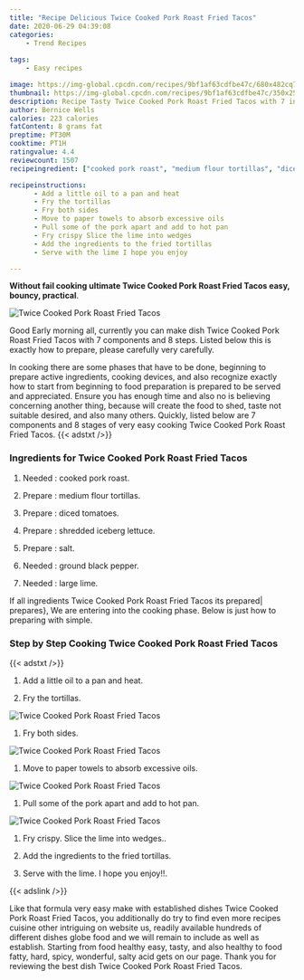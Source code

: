 ```yaml
---
title: "Recipe Delicious Twice Cooked Pork Roast Fried Tacos"
date: 2020-06-29 04:39:08
categories:
    - Trend Recipes
    
tags:
    - Easy recipes

image: https://img-global.cpcdn.com/recipes/9bf1af63cdfbe47c/680x482cq70/twice-cooked-pork-roast-fried-tacos-recipe-main-photo.jpg
thumbnail: https://img-global.cpcdn.com/recipes/9bf1af63cdfbe47c/350x250cq70/twice-cooked-pork-roast-fried-tacos-recipe-main-photo.jpg
description: Recipe Tasty Twice Cooked Pork Roast Fried Tacos with 7 ingredients and 8 stages of easy cooking.
author: Bernice Wells
calories: 223 calories
fatContent: 8 grams fat
preptime: PT30M
cooktime: PT1H
ratingvalue: 4.4
reviewcount: 1507
recipeingredient: ["cooked pork roast", "medium flour tortillas", "diced tomatoes", "shredded iceberg lettuce", "salt", "ground black pepper", "large lime"]

recipeinstructions: 
      - Add a little oil to a pan and heat 
      - Fry the tortillas 
      - Fry both sides 
      - Move to paper towels to absorb excessive oils 
      - Pull some of the pork apart and add to hot pan 
      - Fry crispy Slice the lime into wedges 
      - Add the ingredients to the fried tortillas 
      - Serve with the lime I hope you enjoy

---
```




**Without fail cooking ultimate Twice Cooked Pork Roast Fried Tacos easy, bouncy, practical**. 


![Twice Cooked Pork Roast Fried Tacos](https://img-global.cpcdn.com/recipes/9bf1af63cdfbe47c/680x482cq70/twice-cooked-pork-roast-fried-tacos-recipe-main-photo.jpg "Twice Cooked Pork Roast Fried Tacos")




Good Early morning all, currently you can make dish Twice Cooked Pork Roast Fried Tacos with 7 components and 8 steps. Listed below this is exactly how to prepare, please carefully very carefully.

In cooking there are some phases that have to be done, beginning to prepare active ingredients, cooking devices, and also recognize exactly how to start from beginning to food preparation is prepared to be served and appreciated. Ensure you has enough time and also no is believing concerning another thing, because will create the food to shed, taste not suitable desired, and also many others. Quickly, listed below are 7 components and 8 stages of very easy cooking Twice Cooked Pork Roast Fried Tacos.
{{< adstxt />}}

### Ingredients for Twice Cooked Pork Roast Fried Tacos


1. Needed  : cooked pork roast.

1. Prepare  : medium flour tortillas.

1. Prepare  : diced tomatoes.

1. Prepare  : shredded iceberg lettuce.

1. Prepare  : salt.

1. Needed  : ground black pepper.

1. Needed  : large lime.



If all ingredients Twice Cooked Pork Roast Fried Tacos its prepared| prepares}, We are entering into the cooking phase. Below is just how to preparing with simple.

### Step by Step Cooking Twice Cooked Pork Roast Fried Tacos

{{< adstxt />}}


1. Add a little oil to a pan and heat.



1. Fry the tortillas.



![Twice Cooked Pork Roast Fried Tacos](https://img-global.cpcdn.com/steps/5e8f3c9d600eec3e/160x128cq70/twice-cooked-pork-roast-fried-tacos-recipe-step-2-photo.jpg" "Twice Cooked Pork Roast Fried Tacos")



1. Fry both sides.



![Twice Cooked Pork Roast Fried Tacos](https://img-global.cpcdn.com/steps/99858d52d2e02268/160x128cq70/twice-cooked-pork-roast-fried-tacos-recipe-step-3-photo.jpg" "Twice Cooked Pork Roast Fried Tacos")



1. Move to paper towels to absorb excessive oils.



![Twice Cooked Pork Roast Fried Tacos](https://img-global.cpcdn.com/steps/47d772536f445ef1/160x128cq70/twice-cooked-pork-roast-fried-tacos-recipe-step-4-photo.jpg" "Twice Cooked Pork Roast Fried Tacos")



1. Pull some of the pork apart and add to hot pan.



![Twice Cooked Pork Roast Fried Tacos](https://img-global.cpcdn.com/steps/28bd89735404d50c/160x128cq70/twice-cooked-pork-roast-fried-tacos-recipe-step-5-photo.jpg" "Twice Cooked Pork Roast Fried Tacos")



1. Fry crispy. Slice the lime into wedges..



1. Add the ingredients to the fried tortillas.



1. Serve with the lime. I hope you enjoy!!.





{{< adslink />}}

Like that formula very easy make with established dishes Twice Cooked Pork Roast Fried Tacos, you additionally do try to find even more recipes cuisine other intriguing on website us, readily available hundreds of different dishes globe food and we will remain to include as well as establish. Starting from food healthy easy, tasty, and also healthy to food fatty, hard, spicy, wonderful, salty acid gets on our page. Thank you for reviewing the best dish Twice Cooked Pork Roast Fried Tacos.
